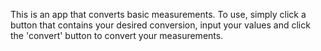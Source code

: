 This is an app that converts basic measurements. To use, simply click a button that contains your desired conversion, input your values and click the 'convert' button to convert your measurements.
